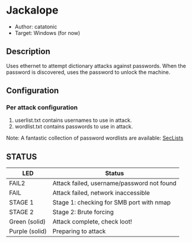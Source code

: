 # Jackalope
* Author: catatonic
* Target: Windows (for now)

## Description

Uses ethernet to attempt dictionary attacks against passwords. When the password is discovered, uses the password to unlock the machine.

## Configuration

### Per attack configuration
1. userlist.txt contains usernames to use in attack.
2. wordlist.txt contains passwords to use in attack.

Note: A fantastic collection of password wordlists are available: [SecLists](https://github.com/danielmiessler/SecLists)

## STATUS

| LED                     | Status                                       |
| ----------------------- | -------------------------------------------- |
| FAIL2                   | Attack failed, username/password not found   |
| FAIL                    | Attack failed, network inaccessible          |
| STAGE 1                 | Stage 1: checking for SMB port with nmap     |
| STAGE 2                 | Stage 2: Brute forcing                       |
| Green (solid)           | Attack complete, check loot!                 |
| Purple (solid)          | Preparing to attack                          |


